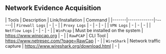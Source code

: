 ## Network Evidence Acquisition
| Tools | Description | Link/Installation | Command |
|-------|-------------|------|
| `Firewall Logs` | - | - |
| `Proxy Logs` | - | - | - |
| `VPN Logs` | - | - | - |
| `Netflow Logs` | - | - | - |
| `WinPcap` | Must be installed on the system | https://www.winpcap.org | - |
| `RawPCAP` | CLI Tool | https://www.netresec.com/?page=RawCap | - |
| `WireShark` | Network traffic capture | https://www.wireshark.org/download.html | - |
